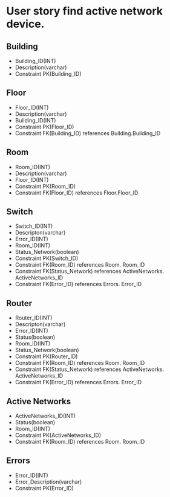 # User story find active network device.

## Building

* Building_ID(INT) 
* Description(varchar)
* Constraint PK(Building_ID)


## Floor

* Floor_ID(INT)
* Description(varchar)
* Building_ID(INT)
* Constraint PK(Floor_ID)
* Constraint FK(Building_ID) references Building.Building_ID


## Room 

* Room_ID(INT)
* Description(varchar)
* Floor_ID(INT)
* Constraint PK(Room_ID)
* Constraint FK(Floor_ID) references Floor.Floor_ID


## Switch 

* Switch_ID(INT)
* Descripton(varchar)
* Error_ID(INT)
* Room_ID(INT)
* Status_Network(boolean)
* Constraint PK(Switch_ID)
* Constraint FK(Room_ID) references Room.
Room_ID
* Constraint FK(Status_Network) references ActiveNetworks.
ActiveNetworks_ID
* Constraint FK(Error_ID) references Errors.
Error_ID


## Router 

* Router_ID(INT)
* Descripton(varchar)
* Error_ID(INT)
* Status(boolean)
* Room_ID(INT)
* Status_Network(boolean)
* Constraint PK(Router_ID)
* Constraint FK(Room_ID) references Room.
Room_ID
* Constraint FK(Status_Network) references ActiveNetworks.
ActiveNetworks_ID
* Constraint FK(Error_ID) references Errors.
Error_ID


## Active Networks 

* ActiveNetworks_ID(INT)
* Status(boolean)
* Room_ID(INT)
* Constraint PK(ActiveNetworks_ID)
* Constraint FK(Room_ID) references Room.
Room_ID

## Errors

* Error_ID(INT)
* Error_Description(varchar)
* Constraint PK(Error_ID)
